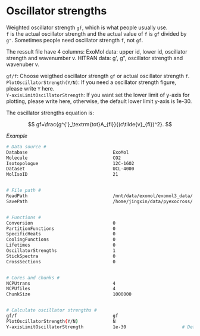 # Oscillator strengths

Weighted oscillator strength ``gf``, which is what people usually use.  
``f`` is the actual oscillator strength and the actual value of ``f`` is ``gf`` divided by ``g"``.
Sometimes people need oscillator strength ``f``, not ``gf``. 

The ressult file have 4 columns: 
ExoMol data: upper id, lower id, oscillator strength and wavenumber v.
HITRAN data: g', g", oscillator strength and wavenuber v.

``gf/f``: Choose weigthed oscillator strength ``gf`` or actual oscillator strength ``f``. \
``PlotOscillatorStrength(Y/N)``: If you need a oscillator strength figure, please write ``Y`` here. \
``Y-axisLimitOscillatorStrength``: If you want set the lower limit of y-axis for plotting, please write here, otherwise, the default lower limit y-axis is 1e-30.

The oscillator strengths equation is:

$$
    gf=\frac{g^{'}_\textrm{tot}A_{fi}}{(c\tilde{v}_{fi})^2}.
$$

*Example*

```bash
# Data source #
Database                                ExoMol
Molecule                                CO2
Isotopologue                            12C-16O2
Dataset                                 UCL-4000
MolIsoID                                21


# File path #
ReadPath                                /mnt/data/exomol/exomol3_data/
SavePath                                /home/jingxin/data/pyexocross/


# Functions #
Conversion                              0
PartitionFunctions                      0
SpecificHeats                           0
CoolingFunctions                        0
Lifetimes                               0
OscillatorStrengths                     1
StickSpectra                            0
CrossSections                           0


# Cores and chunks #
NCPUtrans                               4
NCPUfiles                               4
ChunkSize                               1000000


# Calculate oscillator strengths #
gf/f                                    gf
PlotOscillatorStrength(Y/N)             N    
Y-axisLimitOscillatorStrength           1e-30                     # Default value is 1e-30
```
